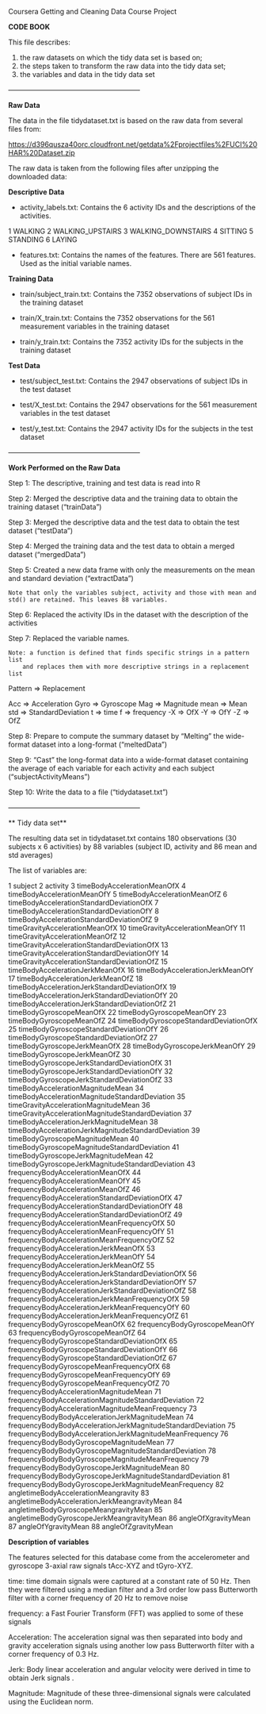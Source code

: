 Coursera
Getting and Cleaning Data
Course Project

**CODE BOOK**

This file describes:
1) the raw datasets on which the tidy data set is based on;
2) the steps taken to transform the raw data into the tidy data set;
3) the variables and data in the tidy data set

———————————————————

**Raw Data**


The data in the file tidydataset.txt is based on the raw data from several files from:

https://d396qusza40orc.cloudfront.net/getdata%2Fprojectfiles%2FUCI%20HAR%20Dataset.zip

The raw data is taken from the following files after unzipping the downloaded data:

**Descriptive Data**

- activity_labels.txt:  Contains the 6 activity IDs and the descriptions of the activities.

1 WALKING
2 WALKING_UPSTAIRS
3 WALKING_DOWNSTAIRS
4 SITTING
5 STANDING
6 LAYING

- features.txt:  Contains the names of the features. There are 561 features. Used as the initial variable names.

**Training Data**

- train/subject_train.txt:  Contains the 7352 observations of subject IDs in the training dataset

- train/X_train.txt:  Contains the 7352 observations for the 561 measurement variables in the training dataset

- train/y_train.txt:  Contains the 7352 activity IDs for the subjects in the training dataset

**Test Data**

- test/subject_test.txt:  Contains the 2947 observations of subject IDs in the test dataset

- test/X_test.txt:  Contains the 2947 observations for the 561 measurement variables in the test dataset

- test/y_test.txt:  Contains the 2947 activity IDs for the subjects in the test dataset

———————————————————

**Work Performed on the Raw Data**

Step 1: The descriptive, training and test data is read into R

Step 2: Merged the descriptive data and the training data to obtain the training dataset (“trainData”)

Step 3: Merged the descriptive data and the test data to obtain the test dataset (“testData”)

Step 4: Merged the training data and the test data to obtain a merged dataset (“mergedData”)

Step 5: Created a new data frame with only the measurements on the mean and standard deviation (“extractData”)
	
	Note that only the variables subject, activity and those with mean and std() are retained. This leaves 88 variables.

Step 6: Replaced the activity IDs in the dataset with the description of the activities

Step 7: Replaced the variable names.

	Note: a function is defined that finds specific strings in a pattern list 
		and replaces them with more descriptive strings in a replacement list


Pattern => Replacement

Acc => Acceleration
Gyro => Gyroscope
Mag => Magnitude
mean => Mean
std => StandardDeviation
t => time
f => frequency
-X => OfX
-Y => OfY
-Z => OfZ


Step 8: Prepare to compute the summary dataset by “Melting” the wide-format dataset into a long-format (“meltedData”)

Step 9: “Cast” the long-format data into a wide-format dataset containing the average
	of each variable for each activity and each subject (“subjectActivityMeans”)

Step 10: Write the data to a file (“tidydataset.txt”)


———————————————————

** Tidy data set**

The resulting data set in tidydataset.txt contains 180 observations (30 subjects x 6 activities) by 88 variables (subject ID, activity and 86 mean and std averages)

The list of variables are:

1 subject
2 activity
3 timeBodyAccelerationMeanOfX
4 timeBodyAccelerationMeanOfY
5 timeBodyAccelerationMeanOfZ
6 timeBodyAccelerationStandardDeviationOfX
7 timeBodyAccelerationStandardDeviationOfY
8 timeBodyAccelerationStandardDeviationOfZ
9 timeGravityAccelerationMeanOfX
10 timeGravityAccelerationMeanOfY
11 timeGravityAccelerationMeanOfZ
12 timeGravityAccelerationStandardDeviationOfX
13 timeGravityAccelerationStandardDeviationOfY
14 timeGravityAccelerationStandardDeviationOfZ
15 timeBodyAccelerationJerkMeanOfX
16 timeBodyAccelerationJerkMeanOfY
17 timeBodyAccelerationJerkMeanOfZ
18 timeBodyAccelerationJerkStandardDeviationOfX
19 timeBodyAccelerationJerkStandardDeviationOfY
20 timeBodyAccelerationJerkStandardDeviationOfZ
21 timeBodyGyroscopeMeanOfX
22 timeBodyGyroscopeMeanOfY
23 timeBodyGyroscopeMeanOfZ
24 timeBodyGyroscopeStandardDeviationOfX
25 timeBodyGyroscopeStandardDeviationOfY
26 timeBodyGyroscopeStandardDeviationOfZ
27 timeBodyGyroscopeJerkMeanOfX
28 timeBodyGyroscopeJerkMeanOfY
29 timeBodyGyroscopeJerkMeanOfZ
30 timeBodyGyroscopeJerkStandardDeviationOfX
31 timeBodyGyroscopeJerkStandardDeviationOfY
32 timeBodyGyroscopeJerkStandardDeviationOfZ
33 timeBodyAccelerationMagnitudeMean
34 timeBodyAccelerationMagnitudeStandardDeviation
35 timeGravityAccelerationMagnitudeMean
36 timeGravityAccelerationMagnitudeStandardDeviation
37 timeBodyAccelerationJerkMagnitudeMean
38 timeBodyAccelerationJerkMagnitudeStandardDeviation
39 timeBodyGyroscopeMagnitudeMean
40 timeBodyGyroscopeMagnitudeStandardDeviation
41 timeBodyGyroscopeJerkMagnitudeMean
42 timeBodyGyroscopeJerkMagnitudeStandardDeviation
43 frequencyBodyAccelerationMeanOfX
44 frequencyBodyAccelerationMeanOfY
45 frequencyBodyAccelerationMeanOfZ
46 frequencyBodyAccelerationStandardDeviationOfX
47 frequencyBodyAccelerationStandardDeviationOfY
48 frequencyBodyAccelerationStandardDeviationOfZ
49 frequencyBodyAccelerationMeanFrequencyOfX
50 frequencyBodyAccelerationMeanFrequencyOfY
51 frequencyBodyAccelerationMeanFrequencyOfZ
52 frequencyBodyAccelerationJerkMeanOfX
53 frequencyBodyAccelerationJerkMeanOfY
54 frequencyBodyAccelerationJerkMeanOfZ
55 frequencyBodyAccelerationJerkStandardDeviationOfX
56 frequencyBodyAccelerationJerkStandardDeviationOfY
57 frequencyBodyAccelerationJerkStandardDeviationOfZ
58 frequencyBodyAccelerationJerkMeanFrequencyOfX
59 frequencyBodyAccelerationJerkMeanFrequencyOfY
60 frequencyBodyAccelerationJerkMeanFrequencyOfZ
61 frequencyBodyGyroscopeMeanOfX
62 frequencyBodyGyroscopeMeanOfY
63 frequencyBodyGyroscopeMeanOfZ
64 frequencyBodyGyroscopeStandardDeviationOfX
65 frequencyBodyGyroscopeStandardDeviationOfY
66 frequencyBodyGyroscopeStandardDeviationOfZ
67 frequencyBodyGyroscopeMeanFrequencyOfX
68 frequencyBodyGyroscopeMeanFrequencyOfY
69 frequencyBodyGyroscopeMeanFrequencyOfZ
70 frequencyBodyAccelerationMagnitudeMean
71 frequencyBodyAccelerationMagnitudeStandardDeviation
72 frequencyBodyAccelerationMagnitudeMeanFrequency
73 frequencyBodyBodyAccelerationJerkMagnitudeMean
74 frequencyBodyBodyAccelerationJerkMagnitudeStandardDeviation
75 frequencyBodyBodyAccelerationJerkMagnitudeMeanFrequency
76 frequencyBodyBodyGyroscopeMagnitudeMean
77 frequencyBodyBodyGyroscopeMagnitudeStandardDeviation
78 frequencyBodyBodyGyroscopeMagnitudeMeanFrequency
79 frequencyBodyBodyGyroscopeJerkMagnitudeMean
80 frequencyBodyBodyGyroscopeJerkMagnitudeStandardDeviation
81 frequencyBodyBodyGyroscopeJerkMagnitudeMeanFrequency
82 angletimeBodyAccelerationMeangravity
83 angletimeBodyAccelerationJerkMeangravityMean
84 angletimeBodyGyroscopeMeangravityMean
85 angletimeBodyGyroscopeJerkMeangravityMean
86 angleOfXgravityMean
87 angleOfYgravityMean
88 angleOfZgravityMean


**Description of variables** 

The features selected for this database come from the accelerometer and gyroscope 3-axial raw signals tAcc-XYZ and tGyro-XYZ. 

time: time domain signals were captured at a constant rate of 50 Hz. Then they were filtered using a median filter and a 3rd order low pass Butterworth filter with a corner frequency of 20 Hz to remove noise

frequency: a Fast Fourier Transform (FFT) was applied to some of these signals

Acceleration: The acceleration signal was then separated into body and gravity acceleration signals using another low pass Butterworth filter with a corner frequency of 0.3 Hz. 

Jerk: Body linear acceleration and angular velocity were derived in time to obtain Jerk signals . 

Magnitude: Magnitude of these three-dimensional signals were calculated using the Euclidean norm. 


